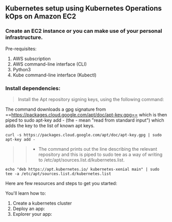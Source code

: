 ## Kubernetes setup using Kubernetes Operations kOps on Amazon EC2 ##

### Create an EC2 instance or you can make use of your personal infrastructure. ###

Pre-requisites:

1. AWS subscription
2. AWS command-line interface (CLI)
3. Python3
4. Kube command-line interface (Kubectl)

### Install dependencies: ###

> Install the Apt repository signing keys, using the following command:

The command downloads a gpg signature from ==https://packages.cloud.google.com/apt/doc/apt-key.gpg== which is then piped to sudo apt-key add - (the - mean "read from standard input") which adds the key to the list of known apt keys.
>
```
curl -s https://packages.cloud.google.com/apt/doc/apt-key.gpg | sudo apt-key add -
```
>> - The command prints out the line describing the relevant repository and this is piped to sudo tee as a way of writing to /etc/apt/sources.list.d/kubernetes.list.
>
```
echo "deb https://apt.kubernetes.io/ kubernetes-xenial main" | sudo tee -a /etc/apt/sources.list.d/kubernetes.list
```
>

Here are few resources and steps to get you started:

You'll learn how to:

1. Create a kubernetes cluster
2. Deploy an app:
3. Explorer your app:

